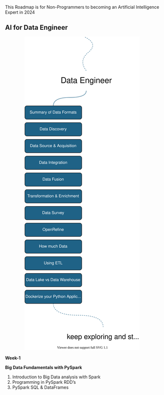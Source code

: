 

This Roadmap is for Non-Programmers to becoming an Artificial Intelligence Expert in 2024

## AI for Data Engineer

<p align="center">
       <img src="../images/data_engineer.svg"/>
  </a>
</p>

**Week-1**

**Big Data Fundamentals with PySpark**

<ol>
<li>Introduction to Big Data analysis with Spark</li>
<li>Programming in PySpark RDD’s</li>
<li>PySpark SQL & DataFrames</li>
</ol>
